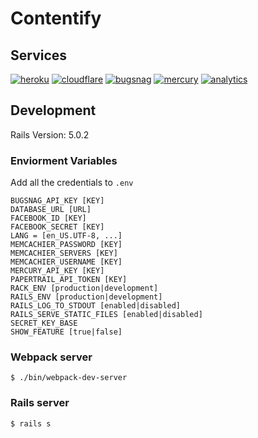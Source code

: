 # Contentify

## Services

[![heroku](http://i.imgur.com/5VVREDx.png)](https://dashboard.heroku.com/apps/contentify/metrics/web)
[![cloudflare](http://i.imgur.com/JJJy6Gb.png)](https://www.cloudflare.com/a/overview/contentify.io)
[![bugsnag](http://i.imgur.com/Ti8ASGe.png)](https://app.bugsnag.com/contentify/contentify/)
[![mercury](http://i.imgur.com/rPtygA2.png)](https://mercury.postlight.com/web-parser/)
[![analytics](http://i.imgur.com/oIRDSl1.png)](https://analytics.google.com/analytics/web/#report/defaultid/a28701911w144310886p148973418/)

## Development

Rails Version: 5.0.2

### Enviorment Variables
Add all the credentials to `.env`
```
BUGSNAG_API_KEY [KEY]
DATABASE_URL [URL]
FACEBOOK_ID [KEY]
FACEBOOK_SECRET [KEY]
LANG = [en_US.UTF-8, ...]
MEMCACHIER_PASSWORD [KEY]
MEMCACHIER_SERVERS [KEY]
MEMCACHIER_USERNAME [KEY]
MERCURY_API_KEY [KEY]
PAPERTRAIL_API_TOKEN [KEY]
RACK_ENV [production|development]
RAILS_ENV [production|development]
RAILS_LOG_TO_STDOUT [enabled|disabled]
RAILS_SERVE_STATIC_FILES [enabled|disabled]
SECRET_KEY_BASE
SHOW_FEATURE [true|false]
```

### Webpack server
`$ ./bin/webpack-dev-server`

### Rails server
`$ rails s`
